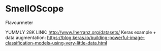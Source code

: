 # SmellOScope
Flavourmeter

YUMMLY 28K LINK: http://www.lherranz.org/datasets/ 
Keras example + data augmentation: https://blog.keras.io/building-powerful-image-classification-models-using-very-little-data.html
